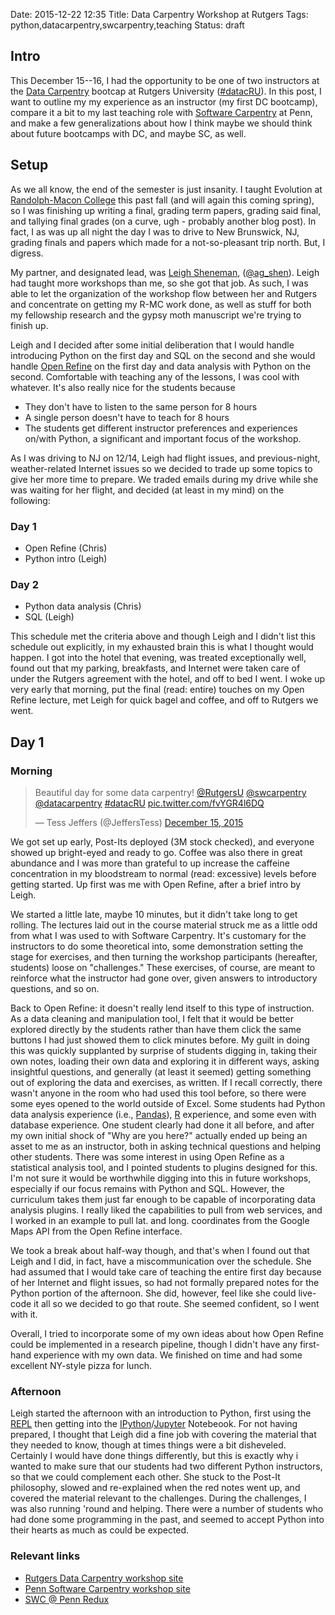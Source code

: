Date: 2015-12-22 12:35
Title: Data Carpentry Workshop at Rutgers
Tags: python,datacarpentry,swcarpentry,teaching
Status: draft

<script async src="//platform.twitter.com/widgets.js" charset="utf-8"></script>

## Intro

This December 15--16, I had the opportunity to be one of two instructors at the [Data Carpentry](http://www.datacarpentry.org) bootcap at Rutgers University ([#datacRU](http:///www.twitter.com/#datacRU)).  In this post, I want to outline my my experience as an instructor (my first DC bootcamp), compare it a bit to my last teaching role with [Software Carpentry](http://www.softwarecarpentry.org) at Penn, and make a few generalizations about how I think maybe we should think about future bootcamps with DC, and maybe SC, as well.

## Setup

As we all know, the end of the semester is just insanity.  I taught Evolution at [Randolph-Macon College](http://www.rmc.edu) this past fall (and will again this coming spring), so I was finishing up writing a final, grading term papers, grading said final, and tallying final grades (on a curve, ugh - probably another blog post).  In fact, I as was up all night the day I was to drive to New Brunswick, NJ, grading finals and papers which made for a not-so-pleasant trip north.  But, I digress.  

My partner, and designated lead, was [Leigh Sheneman](http://www.leighsheneman.com), ([\@ag_shen](http://www.twitter.com/ag_shen)).  Leigh had taught more workshops than me, so she got that job.  As such, I was able to let the organization of the workshop flow between her and Rutgers and concentrate on getting my R-MC work done, as well as stuff for both my fellowship research and the gypsy moth manuscript we're trying to finish up.

Leigh and I decided after some initial deliberation that I would handle introducing Python on the first day and SQL on the second and she would handle [Open Refine](http://www.openrefine.org) on the first day and data analysis with Python on the second. Comfortable with teaching any of the lessons, I was cool with whatever.  It's also really nice for the students because

* They don't have to listen to the same person for 8 hours
* A single person doesn't have to teach for 8 hours
* The students get different instructor preferences and experiences on/with Python, a significant and important focus of the workshop.

As I was driving to NJ on 12/14, Leigh had flight issues, and previous-night, weather-related Internet issues so we decided to trade up some topics to give her more time to prepare. We traded emails during my drive while she was waiting for her flight, and decided (at least in my mind) on the following:

### Day 1

* Open Refine (Chris)
* Python intro (Leigh)

### Day 2

* Python data analysis (Chris)
* SQL (Leigh)

This schedule met the criteria above and though Leigh and I didn't list this schedule out explicitly, in my exhausted brain this is what I thought would happen.  I got into the hotel that evening, was treated exceptionally well, found out that my parking, breakfasts, and Internet were taken care of under the Rutgers agreement with the hotel, and off to bed I went.  I woke up very early that morning, put the final (read: entire) touches on my Open Refine lecture, met Leigh for quick bagel and coffee, and off to Rutgers we went.

## Day 1

### Morning

<blockquote class="twitter-tweet" lang="en"><p lang="en" dir="ltr">Beautiful day for some data carpentry! <a href="https://twitter.com/RutgersU">@RutgersU</a> <a href="https://twitter.com/swcarpentry">@swcarpentry</a> <a href="https://twitter.com/datacarpentry">@datacarpentry</a> <a href="https://twitter.com/hashtag/datacRU?src=hash">#datacRU</a> <a href="https://t.co/fvYGR4l6DQ">pic.twitter.com/fvYGR4l6DQ</a></p>&mdash; Tess Jeffers (@JeffersTess) <a href="https://twitter.com/JeffersTess/status/676785225045798912">December 15, 2015</a></blockquote>



We got set up early, Post-Its deployed (3M stock checked), and everyone showed up bright-eyed and ready to go.  Coffee was also there in great abundance and I was more than grateful to up increase the caffeine concentration in my bloodstream to normal (read: excessive) levels before getting started.  Up first was me with Open Refine, after a brief intro by Leigh.

We started a little late, maybe 10 minutes, but it didn't take long to get rolling. The lectures laid out in the course material struck me as a little odd from what I was used to with Software Carpentry. It's customary for the instructors to do some theoretical into, some demonstration setting the stage for exercises, and then turning the workshop participants (hereafter, students) loose on "challenges."  These exercises, of course, are meant to reinforce what the instructor had gone over, given answers to introductory questions, and so on.  

Back to Open Refine: it doesn't really lend itself to this type of instruction.  As a data cleaning and manipulation tool, I felt that it would be better explored directly by the students rather than have them click the same buttons I had just showed them to click minutes before.  My guilt in doing this was quickly supplanted by surprise of students digging in, taking their own notes, loading their own data and exploring it in different ways, asking insightful questions, and generally (at least it seemed) getting something out of exploring the data and exercises, as written.  If I recall correctly, there wasn't anyone in the room who had used this tool before, so there were some eyes opened to the world outside of Excel. Some students had Python data analysis experience (i.e., [Pandas](http://pandas.pydata.org)), [R](http://www.r-project.org) experience, and some even with database experience. One student clearly had done it all before, and after my own initial shock of "Why are you here?" actually ended up being an asset to me as an instructor, both in asking technical questions and helping other students.  There was some interest in using Open Refine as a statistical analysis tool, and I pointed students to plugins designed for this.  I'm not sure it would be worthwhile digging into this in future workshops, especially if our focus remains with Python and SQL.  However, the curriculum takes them just far enough to be capable of incorporating data analysis plugins.  I really liked the capabilities to pull from web services, and I worked in an example to pull lat. and long. coordinates from the Google Maps API from the Open Refine interface.

We took a break about half-way though, and that's when I found out that Leigh and I did, in fact, have a miscommunication over the schedule. She had assumed that I would take care of teaching the entire first day because of her Internet and flight issues, so had not formally prepared notes for the Python portion of the afternoon.  She did, however, feel like she could live-code it all so we decided to go that route.  She seemed confident, so I went with it.

Overall, I tried to incorporate some of my own ideas about how Open Refine could be implemented in a research pipeline, though I didn't have any first-hand experience with my own data. We finished on time and had some excellent NY-style pizza for lunch.

### Afternoon

Leigh started the afternoon with an introduction to Python, first using the [REPL](https://en.wikipedia.org/wiki/Read%E2%80%93eval%E2%80%93print_loop) then getting into the [IPython](http:www.ipython.org)/[Jupyter](http://www.jupyter.org) Notebeook.  For not having prepared, I thought that Leigh did a fine job with covering the material that they needed to know, though at times things were a bit disheveled. Certainly I would have done things differently, but this is exactly why i wanted to make sure that our students had two different Python instructors, so that we could complement each other. She stuck to the Post-It philosophy, slowed and re-explained when the red notes went up, and covered the material relevant to the challenges.  During the challenges, I was also running 'round and helping.  There were a number of students who had done some programming in the past, and seemed to accept Python into their hearts as much as could be expected.




### Relevant links

* [Rutgers Data Carpentry workshop site](http://cfriedline.github.org/2015-12-15-rutgers)
* [Penn Software Carpentry workshop site](https://swcarpentry.github.io/2014-08-21-upenn/)
* [SWC @ Penn Redux](http://chris.friedline.net/posts/2014/Sep/30/software-carpentry-at-penn-redux/#.VoHov2QrJ3N)
